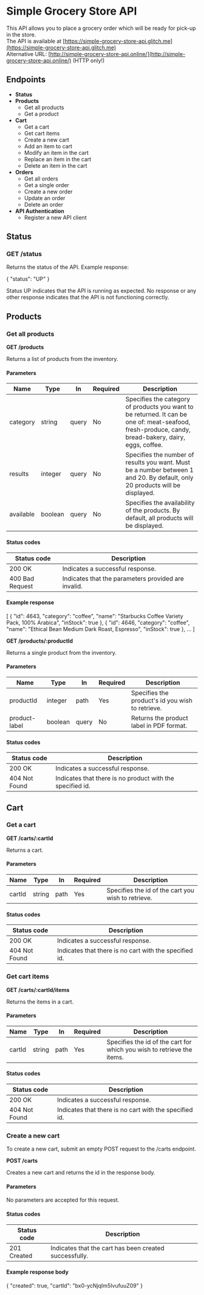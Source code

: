 # Simple Grocery Store API

This API allows you to place a grocery order which will be ready for pick-up in the store.  
The API is available at [https://simple-grocery-store-api.glitch.me](https://simple-grocery-store-api.glitch.me)  
Alternative URL: [http://simple-grocery-store-api.online/](http://simple-grocery-store-api.online/) (HTTP only!)

## Endpoints

- **Status**
- **Products**
  - Get all products
  - Get a product
- **Cart**
  - Get a cart
  - Get cart items
  - Create a new cart
  - Add an item to cart
  - Modify an item in the cart
  - Replace an item in the cart
  - Delete an item in the cart
- **Orders**
  - Get all orders
  - Get a single order
  - Create a new order
  - Update an order
  - Delete an order
- **API Authentication**
  - Register a new API client

## Status

### GET /status

Returns the status of the API. Example response:

{
  "status": "UP"
}

Status UP indicates that the API is running as expected.
No response or any other response indicates that the API is not functioning correctly.

## Products

### Get all products

**GET /products**

Returns a list of products from the inventory.

#### Parameters

| Name      | Type    | In    | Required | Description                                                                                      |
|-----------|---------|-------|----------|--------------------------------------------------------------------------------------------------|
| category  | string  | query | No       | Specifies the category of products you want to be returned. It can be one of: meat-seafood, fresh-produce, candy, bread-bakery, dairy, eggs, coffee. |
| results   | integer | query | No       | Specifies the number of results you want. Must be a number between 1 and 20. By default, only 20 products will be displayed. |
| available | boolean | query | No       | Specifies the availability of the products. By default, all products will be displayed.          |

#### Status codes

| Status code      | Description                                    |
|------------------|------------------------------------------------|
| 200 OK           | Indicates a successful response.               |
| 400 Bad Request  | Indicates that the parameters provided are invalid. |

#### Example response

[
{
"id": 4643,
"category": "coffee",
"name": "Starbucks Coffee Variety Pack, 100% Arabica",
"inStock": true
},
{
"id": 4646,
"category": "coffee",
"name": "Ethical Bean Medium Dark Roast, Espresso",
"inStock": true
},
...
]


**GET /products/:productId**

Returns a single product from the inventory.

#### Parameters

| Name          | Type    | In    | Required | Description                                  |
|---------------|---------|-------|----------|----------------------------------------------|
| productId     | integer | path  | Yes      | Specifies the product's id you wish to retrieve. |
| product-label | boolean | query | No       | Returns the product label in PDF format.     |

#### Status codes

| Status code   | Description                                    |
|---------------|------------------------------------------------|
| 200 OK        | Indicates a successful response.               |
| 404 Not Found | Indicates that there is no product with the specified id. |

## Cart

### Get a cart

**GET /carts/:cartId**

Returns a cart.

#### Parameters

| Name   | Type   | In   | Required | Description                    |
|--------|--------|------|----------|--------------------------------|
| cartId | string | path | Yes      | Specifies the id of the cart you wish to retrieve. |

#### Status codes

| Status code   | Description                                    |
|---------------|------------------------------------------------|
| 200 OK        | Indicates a successful response.               |
| 404 Not Found | Indicates that there is no cart with the specified id. |

### Get cart items

**GET /carts/:cartId/items**

Returns the items in a cart.

#### Parameters

| Name   | Type   | In   | Required | Description                    |
|--------|--------|------|----------|--------------------------------|
| cartId | string | path | Yes      | Specifies the id of the cart for which you wish to retrieve the items. |

#### Status codes

| Status code   | Description                                    |
|---------------|------------------------------------------------|
| 200 OK        | Indicates a successful response.               |
| 404 Not Found | Indicates that there is no cart with the specified id. |

### Create a new cart

To create a new cart, submit an empty POST request to the /carts endpoint.

**POST /carts**

Creates a new cart and returns the id in the response body.

#### Parameters

No parameters are accepted for this request.

#### Status codes

| Status code   | Description                                    |
|---------------|------------------------------------------------|
| 201 Created   | Indicates that the cart has been created successfully. |

#### Example response body

{
  "created": true,
  "cartId": "bx0-ycNjqIm5IvufuuZ09"
}
